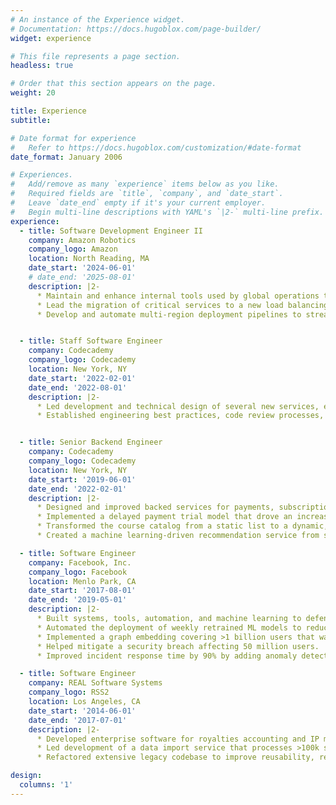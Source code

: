 ```yaml
---
# An instance of the Experience widget.
# Documentation: https://docs.hugoblox.com/page-builder/
widget: experience

# This file represents a page section.
headless: true

# Order that this section appears on the page.
weight: 20

title: Experience
subtitle:

# Date format for experience
#   Refer to https://docs.hugoblox.com/customization/#date-format
date_format: January 2006

# Experiences.
#   Add/remove as many `experience` items below as you like.
#   Required fields are `title`, `company`, and `date_start`.
#   Leave `date_end` empty if it's your current employer.
#   Begin multi-line descriptions with YAML's `|2-` multi-line prefix.
experience:
  - title: Software Development Engineer II
    company: Amazon Robotics
    company_logo: Amazon
    location: North Reading, MA
    date_start: '2024-06-01'
    # date_end: '2025-08-01'
    description: |2-
      * Maintain and enhance internal tools used by global operations teams to monitor, manage, and troubleshoot robotic drive fleets across Amazon fulfillment centers.
      * Lead the migration of critical services to a new load balancing framework.
      * Develop and automate multi-region deployment pipelines to streamline alarm configuration across services, environments, and global warehouse sites.


  - title: Staff Software Engineer
    company: Codecademy
    company_logo: Codecademy
    location: New York, NY
    date_start: '2022-02-01'
    date_end: '2022-08-01'
    description: |2-
      * Led development and technical design of several new services, each spanning multiple engineering teams, from conception to deployment. 
      * Established engineering best practices, code review processes, training and mentorship programs, and hiring practices. Mentored engineers throughout the organization.


  - title: Senior Backend Engineer
    company: Codecademy 
    company_logo: Codecademy
    location: New York, NY
    date_start: '2019-06-01'
    date_end: '2022-02-01'
    description: |2-
      * Designed and improved backed services for payments, subscriptions, data tracking, course catalog, content management, search, and remote code evaluation.
      * Implemented a delayed payment trial model that drove an increase of over $1M in annual revenue. Reworked data models, access control, and subscription lifecycle management.
      * Transformed the course catalog from a static list to a dynamic, tag-based system with sorting and filtering. Implemented caching for fast performance and scalability.
      * Created a machine learning-driven recommendation service from scratch.

  - title: Software Engineer
    company: Facebook, Inc.
    company_logo: Facebook
    location: Menlo Park, CA
    date_start: '2017-08-01'
    date_end: '2019-05-01'
    description: |2-
      * Built systems, tools, automation, and machine learning to defend against spam and abuse.
      * Automated the deployment of weekly retrained ML models to reduce manual effort.
      * Implemented a graph embedding covering >1 billion users that was used to improve training data quality, extract new features, and increase classifier recall.
      * Helped mitigate a security breach affecting 50 million users.
      * Improved incident response time by 90% by adding anomaly detection around reports.

  - title: Software Engineer
    company: REAL Software Systems
    company_logo: RSS2
    location: Los Angeles, CA
    date_start: '2014-06-01'
    date_end: '2017-07-01'
    description: |2-
      * Developed enterprise software for royalties accounting and IP management.
      * Led development of a data import service that processes >100k sales transactions at a time.
      * Refactored extensive legacy codebase to improve reusability, readability and stability.

design:
  columns: '1'
---
```

